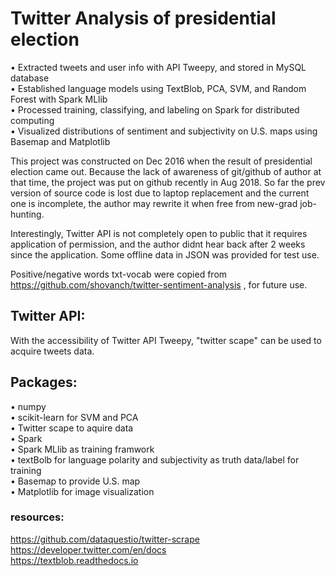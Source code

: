 # Twitter Analysis of presidential election
• Extracted tweets and user info with API Tweepy, and stored in MySQL database
<br>• Established language models using TextBlob, PCA, SVM, and Random Forest with Spark MLlib
<br>• Processed training, classifying, and labeling on Spark for distributed computing
<br>• Visualized distributions of sentiment and subjectivity on U.S. maps using Basemap and Matplotlib

This project was constructed on Dec 2016 when the result of presidential election came out. Because the lack of awareness of git/github of author at that time, the project was put on github recently in Aug 2018. So far the prev version of source code is lost due to laptop replacement and the current one is incomplete, the author may rewrite it when free from new-grad job-hunting.

Interestingly, Twitter API is not completely open to public that it requires application of permission, and the author didnt hear back after 2 weeks since the application. Some offline data in JSON was provided for test use.

Positive/negative words txt-vocab were copied from https://github.com/shovanch/twitter-sentiment-analysis , for future use.

## Twitter API:
With the accessibility of Twitter API Tweepy, "twitter scape" can be used to acquire tweets data.

## Packages:
• numpy
<br>• scikit-learn for SVM and PCA
<br>• Twitter scape to aquire data
<br>• Spark
<br>• Spark MLlib as training framwork
<br>• textBolb for language polarity and subjectivity as truth data/label for training
<br>• Basemap to provide U.S. map
<br>• Matplotlib for image visualization

### resources:
https://github.com/dataquestio/twitter-scrape
<br>https://developer.twitter.com/en/docs
<br>https://textblob.readthedocs.io